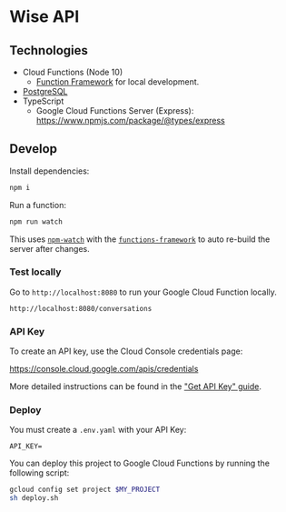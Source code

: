 # Wise API

## Technologies

- Cloud Functions (Node 10)
  - [Function Framework](https://github.com/GoogleCloudPlatform/functions-framework-nodejs) for local development.
- [PostgreSQL](postgresql.org)
- TypeScript
  - Google Cloud Functions Server (Express): https://www.npmjs.com/package/@types/express

## Develop

Install dependencies:

```sh
npm i
```

Run a function:

```sh
npm run watch
```

This uses [`npm-watch`](https://www.npmjs.com/package/npm-watch) with the [`functions-framework`](https://www.npmjs.com/package/@google-cloud/functions-framework) to auto re-build the server after changes.

### Test locally

Go to `http://localhost:8080` to run your Google Cloud Function locally.

```
http://localhost:8080/conversations
```

### API Key

To create an API key, use the Cloud Console credentials page:

https://console.cloud.google.com/apis/credentials

More detailed instructions can be found in the ["Get API Key" guide](https://developers.google.com/maps/documentation/javascript/get-api-key#detailed_guide).

### Deploy

You must create a `.env.yaml` with your API Key:

```env
API_KEY=
```

You can deploy this project to Google Cloud Functions by running the following script:

```sh
gcloud config set project $MY_PROJECT
sh deploy.sh
```
